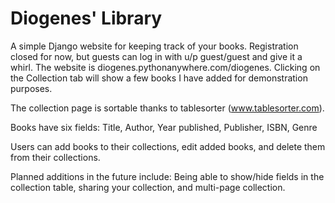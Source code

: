 # Diogenes' Library
A simple Django website for keeping track of your books. Registration closed for now, but guests can log in with u/p guest/guest and give it a whirl. The website is diogenes.pythonanywhere.com/diogenes. Clicking on the Collection tab will show a few books I have added for demonstration purposes.

The collection page is sortable thanks to tablesorter (www.tablesorter.com).

Books have six fields: Title, Author, Year published, Publisher, ISBN, Genre

Users can add books to their collections, edit added books, and delete them from their collections.

Planned additions in the future include: Being able to show/hide fields in the collection table, sharing your collection, and multi-page collection.
